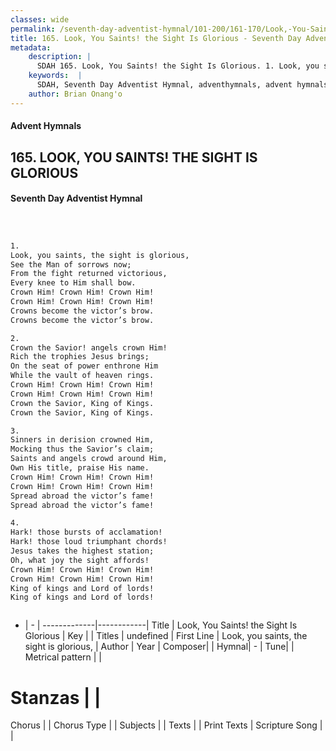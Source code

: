 ```yaml
---
classes: wide
permalink: /seventh-day-adventist-hymnal/101-200/161-170/Look,-You-Saints!-the-Sight-Is-Glorious/
title: 165. Look, You Saints! the Sight Is Glorious - Seventh Day Adventist Hymnal
metadata:
    description: |
      SDAH 165. Look, You Saints! the Sight Is Glorious. 1. Look, you saints, the sight is glorious, See the Man of sorrows now; From the fight returned victorious, Every knee to Him shall bow. Crown Him! Crown Him! Crown Him! Crown Him! Crown Him! Crown Him! Crowns become the victor’s brow. Crowns become the victor’s brow.
    keywords:  |
      SDAH, Seventh Day Adventist Hymnal, adventhymnals, advent hymnals, Look, You Saints! the Sight Is Glorious, Look, you saints, the sight is glorious, 
    author: Brian Onang'o
---
```


#### Advent Hymnals
## 165. LOOK, YOU SAINTS! THE SIGHT IS GLORIOUS
#### Seventh Day Adventist Hymnal

```txt



1.
Look, you saints, the sight is glorious,
See the Man of sorrows now;
From the fight returned victorious,
Every knee to Him shall bow.
Crown Him! Crown Him! Crown Him!
Crown Him! Crown Him! Crown Him!
Crowns become the victor’s brow.
Crowns become the victor’s brow.

2.
Crown the Savior! angels crown Him!
Rich the trophies Jesus brings;
On the seat of power enthrone Him
While the vault of heaven rings.
Crown Him! Crown Him! Crown Him!
Crown Him! Crown Him! Crown Him!
Crown the Savior, King of Kings.
Crown the Savior, King of Kings.

3.
Sinners in derision crowned Him,
Mocking thus the Savior’s claim;
Saints and angels crowd around Him,
Own His title, praise His name.
Crown Him! Crown Him! Crown Him!
Crown Him! Crown Him! Crown Him!
Spread abroad the victor’s fame!
Spread abroad the victor’s fame!

4.
Hark! those bursts of acclamation!
Hark! those loud triumphant chords!
Jesus takes the highest station;
Oh, what joy the sight affords!
Crown Him! Crown Him! Crown Him!
Crown Him! Crown Him! Crown Him!
King of kings and Lord of lords!
King of kings and Lord of lords!



```

- |   -  |
-------------|------------|
Title | Look, You Saints! the Sight Is Glorious |
Key |  |
Titles | undefined |
First Line | Look, you saints, the sight is glorious, |
Author | 
Year | 
Composer|  |
Hymnal|  - |
Tune|  |
Metrical pattern | |
# Stanzas |  |
Chorus |  |
Chorus Type |  |
Subjects |  |
Texts |  |
Print Texts | 
Scripture Song |  |
  
